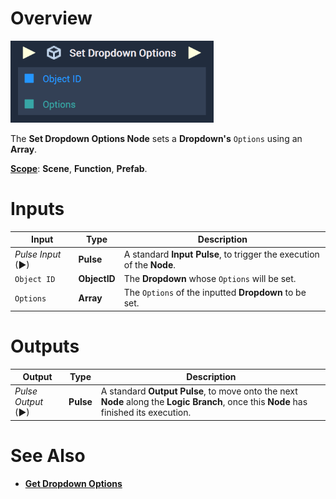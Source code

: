 # Overview

![The Set Dropdown Options Node.](../../../.gitbook/assets/setdropdownoptionsnode.png)

The **Set Dropdown Options Node** sets a **Dropdown's** `Options` using an **Array**.


[**Scope**](../../overview.md#scopes): **Scene**, **Function**, **Prefab**.

# Inputs

|Input|Type|Description|
|---|---|---|
|*Pulse Input* (►)|**Pulse**|A standard **Input Pulse**, to trigger the execution of the **Node**.|
|`Object ID`|**ObjectID**|The **Dropdown** whose `Options` will be set.|
|`Options`|**Array**|The `Options` of the inputted **Dropdown** to be set.|

# Outputs

|Output|Type|Description|
|---|---|---|
|*Pulse Output* (►)|**Pulse**|A standard **Output Pulse**, to move onto the next **Node** along the **Logic Branch**, once this **Node** has finished its execution.|

# See Also

* [**Get Dropdown Options**](get-dropdown-options.md)
